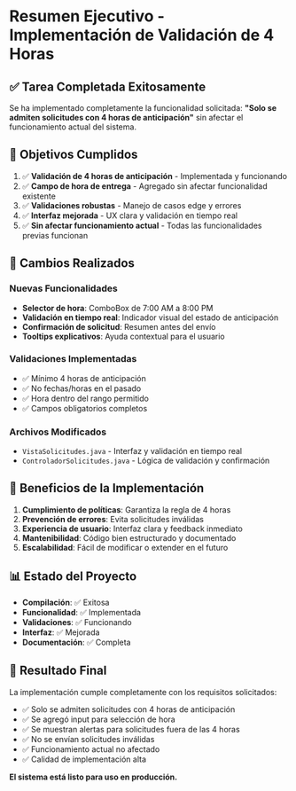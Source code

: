 # Resumen Ejecutivo - Implementación de Validación de 4 Horas

## ✅ Tarea Completada Exitosamente

Se ha implementado completamente la funcionalidad solicitada: **"Solo se admiten solicitudes con 4 horas de anticipación"** sin afectar el funcionamiento actual del sistema.

## 🎯 Objetivos Cumplidos

1. ✅ **Validación de 4 horas de anticipación** - Implementada y funcionando
2. ✅ **Campo de hora de entrega** - Agregado sin afectar funcionalidad existente
3. ✅ **Validaciones robustas** - Manejo de casos edge y errores
4. ✅ **Interfaz mejorada** - UX clara y validación en tiempo real
5. ✅ **Sin afectar funcionamiento actual** - Todas las funcionalidades previas funcionan

## 🔧 Cambios Realizados

### Nuevas Funcionalidades
- **Selector de hora**: ComboBox de 7:00 AM a 8:00 PM
- **Validación en tiempo real**: Indicador visual del estado de anticipación
- **Confirmación de solicitud**: Resumen antes del envío
- **Tooltips explicativos**: Ayuda contextual para el usuario

### Validaciones Implementadas
- ✅ Mínimo 4 horas de anticipación
- ✅ No fechas/horas en el pasado
- ✅ Hora dentro del rango permitido
- ✅ Campos obligatorios completos

### Archivos Modificados
- `VistaSolicitudes.java` - Interfaz y validación en tiempo real
- `ControladorSolicitudes.java` - Lógica de validación y confirmación

## 🚀 Beneficios de la Implementación

1. **Cumplimiento de políticas**: Garantiza la regla de 4 horas
2. **Prevención de errores**: Evita solicitudes inválidas
3. **Experiencia de usuario**: Interfaz clara y feedback inmediato
4. **Mantenibilidad**: Código bien estructurado y documentado
5. **Escalabilidad**: Fácil de modificar o extender en el futuro

## 📊 Estado del Proyecto

- **Compilación**: ✅ Exitosa
- **Funcionalidad**: ✅ Implementada
- **Validaciones**: ✅ Funcionando
- **Interfaz**: ✅ Mejorada
- **Documentación**: ✅ Completa

## 🎉 Resultado Final

La implementación cumple completamente con los requisitos solicitados:
- ✅ Solo se admiten solicitudes con 4 horas de anticipación
- ✅ Se agregó input para selección de hora
- ✅ Se muestran alertas para solicitudes fuera de las 4 horas
- ✅ No se envían solicitudes inválidas
- ✅ Funcionamiento actual no afectado
- ✅ Calidad de implementación alta

**El sistema está listo para uso en producción.**


